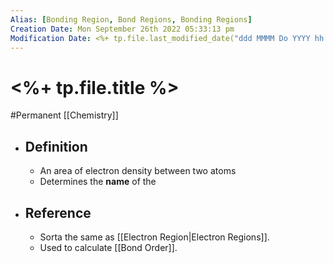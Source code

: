```yaml
---
Alias: [Bonding Region, Bond Regions, Bonding Regions]
Creation Date: Mon September 26th 2022 05:33:13 pm 
Modification Date: <%+ tp.file.last_modified_date("ddd MMMM Do YYYY hh:mm:ss a") %>
---
```

# <%+ tp.file.title %>
#Permanent [[Chemistry]]

- ## Definition
	- An area of electron density between two atoms
	- Determines the **name** of the 
- ## Reference
	- Sorta the same as [[Electron Region|Electron Regions]].
	- Used to calculate [[Bond Order]].